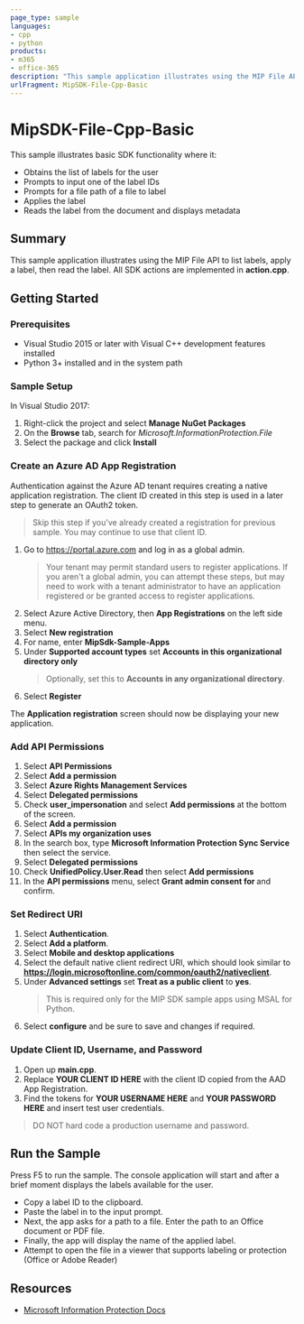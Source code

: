 ```yaml
---
page_type: sample
languages:
- cpp
- python
products:
- m365
- office-365
description: "This sample application illustrates using the MIP File API to list labels, apply a label, then read the label. All SDK actions are implemented in action.cpp."
urlFragment: MipSDK-File-Cpp-Basic
---
```


# MipSDK-File-Cpp-Basic

This sample illustrates basic SDK functionality where it:

- Obtains the list of labels for the user
- Prompts to input one of the label IDs
- Prompts for a file path of a file to label
- Applies the label
- Reads the label from the document and displays metadata

## Summary

This sample application illustrates using the MIP File API to list labels, apply a label, then read the label. All SDK actions are implemented in **action.cpp**.

## Getting Started

### Prerequisites

- Visual Studio 2015 or later with Visual C++ development features installed
- Python 3+ installed and in the system path

### Sample Setup

In Visual Studio 2017:

1. Right-click the project and select **Manage NuGet Packages**
2. On the **Browse** tab, search for *Microsoft.InformationProtection.File*
3. Select the package and click **Install**

### Create an Azure AD App Registration

Authentication against the Azure AD tenant requires creating a native application registration. The client ID created in this step is used in a later step to generate an OAuth2 token.

> Skip this step if you've already created a registration for previous sample. You may continue to use that client ID.

1. Go to https://portal.azure.com and log in as a global admin.
   > Your tenant may permit standard users to register applications. If you aren't a global admin, you can attempt these steps, but may need to work with a tenant administrator to have an application registered or be granted access to register applications.
2. Select Azure Active Directory, then **App Registrations** on the left side menu.
3. Select **New registration**
4. For name, enter **MipSdk-Sample-Apps**
5. Under **Supported account types** set **Accounts in this organizational directory only**
   > Optionally, set this to **Accounts in any organizational directory**.
6. Select **Register**

The **Application registration** screen should now be displaying your new application.

### Add API Permissions 

1. Select **API Permissions**
2. Select **Add a permission**
3. Select **Azure Rights Management Services**
4. Select **Delegated permissions**
5. Check **user_impersonation** and select **Add permissions** at the bottom of the screen.
6. Select **Add a permission**
7. Select **APIs my organization uses**
8. In the search box, type **Microsoft Information Protection Sync Service** then select the service.
9. Select **Delegated permissions**
10. Check **UnifiedPolicy.User.Read** then select **Add permissions**
11. In the **API permissions** menu, select **Grant admin consent for <TENANT NAME>** and confirm.

### Set Redirect URI

1. Select **Authentication**.
2. Select **Add a platform**.
3. Select **Mobile and desktop applications**
4. Select the default native client redirect URI, which should look similar to **https://login.microsoftonline.com/common/oauth2/nativeclient**.
5. Under **Advanced settings** set **Treat as a public client** to **yes**.
   > This is required only for the MIP SDK sample apps using MSAL for Python.
6. Select **configure** and be sure to save and changes if required. 

### Update Client ID, Username, and Password

1. Open up **main.cpp**.
2. Replace **YOUR CLIENT ID HERE** with the client ID copied from the AAD App Registration.
3. Find the tokens for **YOUR USERNAME HERE** and **YOUR PASSWORD HERE** and insert test user credentials. 

> DO NOT hard code a production username and password.

## Run the Sample

Press F5 to run the sample. The console application will start and after a brief moment displays the labels available for the user.

- Copy a label ID to the clipboard.
- Paste the label in to the input prompt.
- Next, the app asks for a path to a file. Enter the path to an Office document or PDF file.
- Finally, the app will display the name of the applied label.
- Attempt to open the file in a viewer that supports labeling or protection (Office or Adobe Reader)

## Resources

- [Microsoft Information Protection Docs](https://aka.ms/mipsdkdocs)
